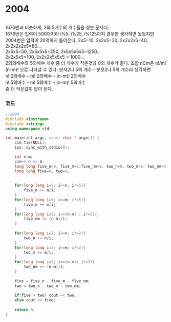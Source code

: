 # 2004

##
1676번과 비슷하게, 2와 5배수의 개수들을 찾는 문제다.  
1676번은 입력이 500까지라 i%5, i%25, i%125까지 경우만 생각하면 됬었지만 2004번은 입력이 20억까지 들어온다.
2x5=10, 2x2x5=20, 2x2x2x5=40, 2x2x2x2x5=80...  
2x5x5=50, 2x5x5x5=250, 2x5x5x5x5=1250...  
2x2x5x5=100, 2x2x2x5x5x5 = 1000...  
2의의배수와 5의배수 개수 중 더 개수가 작은것과 0의 개수가 같다.
조합 nCm은 n!/m!(n-m)! 으로 나타낼 수 있다. 분자2나 5의 개수 - 분모2나 5의 개수라 생각하면  
n! 2의배수 - m! 2의배수 - (n-m)! 2의배수  
n! 5의배수 - m! 5의배수 - (n-m)! 5의배수  
중 더 작은값이 답이 된다.


### 코드

```c++
//2004
#include <iostream>
#include <string>
using namespace std;

int main(int argc, const char * argv[]) {
    cin.tie(NULL);
    ios::sync_with_stdio(0);

    int n,m;
    cin>> n >> m;
    long long five_n=0, five_m=0,five_nm=0, two_n=0, two_m=0, two_nm=0;
    long long five=0, two=0;
    
    
    for(long long i=5; i<=n; i*=5){
        five_n += n/i;
    }
    for(long long i=5; i<=m; i*=5){
        five_m += m/i;
    }
    for(long long i=5; i<=(n-m) ; i*=5){
        five_nm += (n-m)/i;
    }
    
    for(long long i=2; i<=n; i*=2){
        two_n += n/i;
    }
    for(long long i=2; i<=m; i*=2){
        two_m += m/i;
    }
    for(long long i=2; i<=(n-m); i*=2){
        two_nm += (n-m)/i;
    }
    
    five = five_n - five_m - five_nm;
    two = two_n - two_m - two_nm;
    
    if(five > two) cout << two;
    else cout << five;
    
    return 0;
}



```
